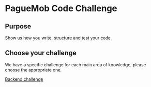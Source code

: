 # PagueMob Code Challenge 

## Purpose 

Show us how you write, structure and test your code.

## Choose your challenge

We have a specific challenge for each main area of knowledge, please choose the appropriate one.

[Backend challenge](backend.md)
